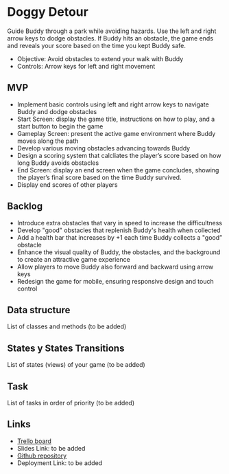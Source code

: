 
<html lang="en">
<head>
    <meta charset="UTF-8">
    <meta name="viewport" content="width=device-width, initial-scale=1.0">
    <title>README</title>
</head>
<body>
    <h1>Doggy Detour</h1>
Guide Buddy through a park while avoiding hazards. Use the left and right arrow keys to dodge obstacles. If Buddy hits an obstacle, the game ends and reveals your score based on the time you kept Buddy safe. 

<ul>
    <li>Objective: Avoid obstacles to extend your walk with Buddy</li>
    <li>Controls: Arrow keys for left and right movement </li>
</ul>  
 <h2>MVP</h2>
<ul>
    <li>Implement basic controls using left and right arrow keys to navigate Buddy and dodge obstacles </li>
<li>Start Screen: display the game title, instructions on how to play, and a start button to begin the game 
    </li>
<li>Gameplay Screen: present the active game environment where Buddy moves along the path </li>
<li>Develop various moving obstacles advancing towards Buddy
</li>
<li>Design a scoring system that calcliates the player’s score based on how long Buddy avoids obstacles</li>
<li>End Screen: display an end screen when the game concludes, showing the player’s final score based on the time Buddy survived. </li>
<li>Display end scores of other players</li>
</ul>
<h2>Backlog</h2>
<ul>
<li>Introduce extra obstacles that vary in speed to increase the difficultness </li>
<li>Develop "good" obstacles that replenish Buddy's health when collected 
</li>
<li>Add a health bar that increases by +1 each time Buddy collects a "good” obstacle 
</li>
<li>Enhance the visual quality of Buddy, the obstacles, and the background to create an attractive game experience 
</li>
<li>Allow players to move Buddy also forward and backward using arrow keys 
</li>
<li>Redesign the game for mobile, ensuring responsive design and touch control 
</li>
</ul>
<h2>Data structure</h2>
<p>List of classes and methods (to be added) </p>
<h2>States y States Transitions</h2>
<p>List of states (views) of your game (to be added)</p>
<h2>Task</h2>
<p>List of tasks in order of priority (to be added)</p>
<h2>Links</h2>
<ul>
    <li><a href="https://trello.com/b/oMJCODUN/project-1-the-game">Trello board</a></li>
    <li>Slides Link: to be added </li>
    <li><a href="https://github.com/angeleVG/doggy-detour">Github repository</a></li>
    <li>Deployment Link: to be added </li>
</ul>
</body>
</html>